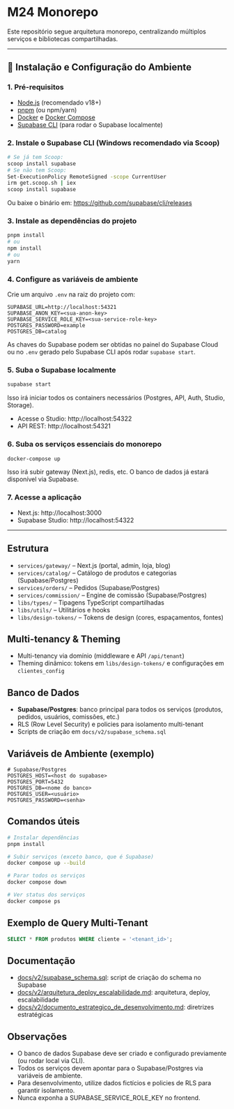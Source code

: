 # M24 Monorepo

Este repositório segue arquitetura monorepo, centralizando múltiplos serviços e bibliotecas compartilhadas.

---

## 🚀 Instalação e Configuração do Ambiente

### 1. Pré-requisitos
- [Node.js](https://nodejs.org/) (recomendado v18+)
- [pnpm](https://pnpm.io/) (ou npm/yarn)
- [Docker](https://www.docker.com/) e [Docker Compose](https://docs.docker.com/compose/)
- [Supabase CLI](https://supabase.com/docs/guides/cli) (para rodar o Supabase localmente)

### 2. Instale o Supabase CLI (Windows recomendado via Scoop)
```sh
# Se já tem Scoop:
scoop install supabase
# Se não tem Scoop:
Set-ExecutionPolicy RemoteSigned -scope CurrentUser
irm get.scoop.sh | iex
scoop install supabase
```
Ou baixe o binário em: https://github.com/supabase/cli/releases

### 3. Instale as dependências do projeto
```sh
pnpm install
# ou
npm install
# ou
yarn
```

### 4. Configure as variáveis de ambiente
Crie um arquivo `.env` na raiz do projeto com:
```env
SUPABASE_URL=http://localhost:54321
SUPABASE_ANON_KEY=<sua-anon-key>
SUPABASE_SERVICE_ROLE_KEY=<sua-service-role-key>
POSTGRES_PASSWORD=example
POSTGRES_DB=catalog
```
As chaves do Supabase podem ser obtidas no painel do Supabase Cloud ou no `.env` gerado pelo Supabase CLI após rodar `supabase start`.

### 5. Suba o Supabase localmente
```sh
supabase start
```
Isso irá iniciar todos os containers necessários (Postgres, API, Auth, Studio, Storage).

- Acesse o Studio: http://localhost:54322
- API REST: http://localhost:54321

### 6. Suba os serviços essenciais do monorepo
```sh
docker-compose up
```
Isso irá subir gateway (Next.js), redis, etc. O banco de dados já estará disponível via Supabase.

### 7. Acesse a aplicação
- Next.js: http://localhost:3000
- Supabase Studio: http://localhost:54322

---

## Estrutura

- `services/gateway/` – Next.js (portal, admin, loja, blog)
- `services/catalog/` – Catálogo de produtos e categorias (Supabase/Postgres)
- `services/orders/` – Pedidos (Supabase/Postgres)
- `services/commission/` – Engine de comissão (Supabase/Postgres)
- `libs/types/` – Tipagens TypeScript compartilhadas
- `libs/utils/` – Utilitários e hooks
- `libs/design-tokens/` – Tokens de design (cores, espaçamentos, fontes)

## Multi-tenancy & Theming

- Multi-tenancy via domínio (middleware e API `/api/tenant`)
- Theming dinâmico: tokens em `libs/design-tokens/` e configurações em `clientes_config`

## Banco de Dados

- **Supabase/Postgres**: banco principal para todos os serviços (produtos, pedidos, usuários, comissões, etc.)
- RLS (Row Level Security) e policies para isolamento multi-tenant
- Scripts de criação em `docs/v2/supabase_schema.sql`

## Variáveis de Ambiente (exemplo)

```env
# Supabase/Postgres
POSTGRES_HOST=<host do supabase>
POSTGRES_PORT=5432
POSTGRES_DB=<nome do banco>
POSTGRES_USER=<usuário>
POSTGRES_PASSWORD=<senha>
```

## Comandos úteis

```sh
# Instalar dependências
pnpm install

# Subir serviços (exceto banco, que é Supabase)
docker compose up --build

# Parar todos os serviços
docker compose down

# Ver status dos serviços
docker compose ps
```

## Exemplo de Query Multi-Tenant

```sql
SELECT * FROM produtos WHERE cliente = '<tenant_id>';
```

## Documentação

- [docs/v2/supabase_schema.sql](docs/v2/supabase_schema.sql): script de criação do schema no Supabase
- [docs/v2/arquitetura_deploy_escalabilidade.md](docs/v2/arquitetura_deploy_escalabilidade.md): arquitetura, deploy, escalabilidade
- [docs/v2/documento_estrategico_de_desenvolvimento.md](docs/v2/documento_estrategico_de_desenvolvimento.md): diretrizes estratégicas

## Observações

- O banco de dados Supabase deve ser criado e configurado previamente (ou rodar local via CLI).
- Todos os serviços devem apontar para o Supabase/Postgres via variáveis de ambiente.
- Para desenvolvimento, utilize dados fictícios e policies de RLS para garantir isolamento.
- Nunca exponha a SUPABASE_SERVICE_ROLE_KEY no frontend.
